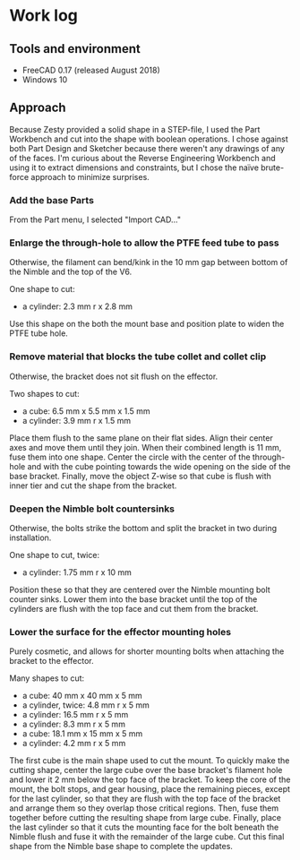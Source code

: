 # Work log

## Tools and environment

* FreeCAD 0.17 (released August 2018)
* Windows 10

## Approach

Because Zesty provided a solid shape in a STEP-file, I used the Part Workbench and cut into the shape with boolean operations. I chose against both Part Design and Sketcher because there weren't any drawings of any of the faces. I'm curious about the Reverse Engineering Workbench and using it to extract dimensions and constraints, but I chose the naïve brute-force approach to minimize surprises.

### Add the base Parts

From the Part menu, I selected "Import CAD..."

### Enlarge the through-hole to allow the PTFE feed tube to pass
Otherwise, the filament can bend/kink in the 10 mm gap between bottom of the Nimble and the top of the V6.

One shape to cut:

* a cylinder: 2.3 mm r x 2.8 mm

Use this shape on the both the mount base and position plate to widen the PTFE tube hole.

### Remove material that blocks the tube collet and collet clip
Otherwise, the bracket does not sit flush on the effector.

Two shapes to cut:

* a cube: 6.5 mm x 5.5 mm x 1.5 mm
* a cylinder: 3.9 mm r x 1.5 mm

Place them flush to the same plane on their flat sides. Align their center axes and move them until they join. When their combined length is 11 mm, fuse them into one shape. Center the circle with the center of the through-hole and with the cube pointing towards the wide opening on the side of the base bracket. Finally, move the object Z-wise so that cube is flush with inner tier and cut the shape from the bracket.

### Deepen the Nimble bolt countersinks
Otherwise, the bolts strike the bottom and split the bracket in two during installation.

One shape to cut, twice:

* a cylinder: 1.75 mm r x 10 mm

Position these so that they are centered over the Nimble mounting bolt counter sinks. Lower them into the base bracket until the top of the cylinders are flush with the top face and cut them from the bracket.

### Lower the surface for the effector mounting holes
Purely cosmetic, and allows for shorter mounting bolts when attaching the bracket to the effector.

Many shapes to cut:

* a cube: 40 mm x 40 mm x 5 mm
* a cylinder, twice: 4.8 mm r x 5 mm
* a cylinder: 16.5 mm r x 5 mm
* a cylinder: 8.3 mm r x 5 mm
* a cube: 18.1 mm x 15 mm x 5 mm
* a cylinder: 4.2 mm r x 5 mm

The first cube is the main shape used to cut the mount. To quickly make the cutting shape, center the large cube over the base bracket's filament hole and lower it 2 mm below the top face of the bracket. To keep the core of the mount, the bolt stops, and gear housing, place the remaining pieces, except for the last cylinder, so that they are flush with the top face of the bracket and arrange them so they overlap those critical regions. Then, fuse them together before cutting the resulting shape from large cube. Finally, place the last cylinder so that it cuts the mounting face for the bolt beneath the Nimble flush and fuse it with the remainder of the large cube. Cut this final shape from the Nimble base shape to complete the updates.
